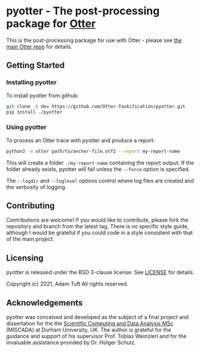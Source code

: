 # pyotter - The post-processing package for [Otter](https://github.com/Otter-Taskification/otter)

This is the post-processing package for use with Otter - please see [the main Otter repo](https://github.com/Otter-Taskification/otter) for details.

## Getting Started

### Installing pyotter

To install pyotter from github:

```bash
git clone -b dev https://github.com/Otter-Taskification/pyotter.git
pip install ./pyotter
```

### Using pyotter

To process an Otter trace with pyotter and produce a report:

```bash
python3 -m otter path/to/anchor-file.otf2 --report my-report-name
```

This will create a folder `./my-report-name` containing the report output. If the folder already exists, pyotter will fail unless the `--force` option is specified.

The `--logdir` and `--loglevel` options control where log files are created and the verbosity of logging.

## Contributing

Contributions are welcome! If you would like to contribute, please fork the repository and branch from the latest tag. There is no specific style guide, although I would be grateful if you could code in a style consistent with that of the main project.

## Licensing

pyotter is released under the BSD 3-clause license. See [LICENSE](LICENSE) for details.

Copyright (c) 2021, Adam Tuft
All rights reserved.

## Acknowledgements

pyotter was conceived and developed as the subject of a final project and dissertation for the the [Scientific Computing and Data Analysis MSc](https://miscada.phyip3.dur.ac.uk/) (MISCADA) at Durham University, UK. The author is grateful for the guidance and support of his supervisor Prof. Tobias Weinzierl and for the invaluable assistance provided by Dr. Holger Schulz.
